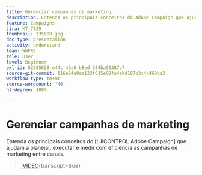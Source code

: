 ```yaml
---
title: Gerenciar campanhas de marketing
description: Entenda os principais conceitos do Adobe Campaign que ajudam a planejar, executar e medir com eficiência as campanhas de marketing entre canais.
feature: Campaigns
jira: KT-7829
thumbnail: 335608.jpg
doc-type: presentation
activity: understand
team: WWFRE
role: User
level: Beginner
exl-id: 02505628-e44c-49a8-b8ed-384ba96387c7
source-git-commit: 116a24a8aa123f615e08fa4ebd187b3c4c460ba2
workflow-type: tm+mt
source-wordcount: '40'
ht-degree: 100%

---
```


# Gerenciar campanhas de marketing

Entenda os principais conceitos do [!UICONTROL Adobe Campaign] que ajudam a planejar, executar e medir com eficiência as campanhas de marketing entre canais.

>[!VIDEO](https://video.tv.adobe.com/v/335608?quality=12&learn=on){transcript=true}
